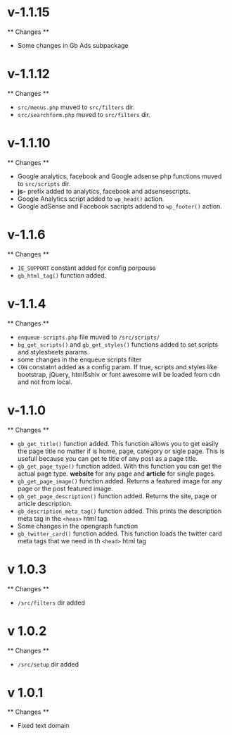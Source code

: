 # v-1.1.15

** Changes **

- Some changes in Gb Ads subpackage

# v-1.1.12

** Changes **

- ``src/menus.php`` muved to ``src/filters`` dir.
- ``src/searchform.php`` muved to ``src/filters`` dir.

# v-1.1.10

** Changes **

- Google analytics, facebook and Google adsense php functions muved to ``src/scripts`` dir.
- **js-** prefix added to analytics, facebook and adsensescripts.
- Google Analytics script added to ``wp_head()`` action.
- Google adSense and Facebook sacripts addend to ``wp_footer()`` action.

# v-1.1.6

** Changes **

- ``IE_SUPPORT`` constant added for config porpouse
- ``gb_html_tag()`` function added.

# v-1.1.4

** Changes **

- ``enqueue-scripts.php`` file muved to ``/src/scripts/``
- ``bg_get_scripts()`` and ``gb_get_styles()`` functions added to set scripts and stylesheets params.
- some changes in the enqueue scripts filter
- ``CDN`` constatnt added as a config param. If true, scripts and styles like bootstrap, jQuery, html5shiv or font awesome will be loaded from cdn and not from local.

# v-1.1.0

** Changes **

- ``gb_get_title()`` function added. This function allows you to get easily the page title no matter if is home, page, category or sigle page. This is usefull because you can get te title of any post as a page title.
- ``gb_get_page_type()`` function added. With this function you can get the actual page type. **website** for any page and **article** for single pages.
- ``gb_get_page_image()`` function added. Returns a featured image for any page or the post featured image.
- ``gb_get_page_description()`` function added. Returns the site, page or article description.
- ``gb_description_meta_tag()`` function added. This prints the description meta tag in the ``<heas>`` html tag.
- Some changes in the opengraph function
- ``gb_twitter_card()`` function added. This function loads the twitter card meta tags that we need in th ``<head>`` html tag

# v 1.0.3

** Changes **

- ``/src/filters`` dir added

# v 1.0.2

** Changes **

- ``/src/setup`` dir added

# v 1.0.1

** Changes **

- Fixed text domain